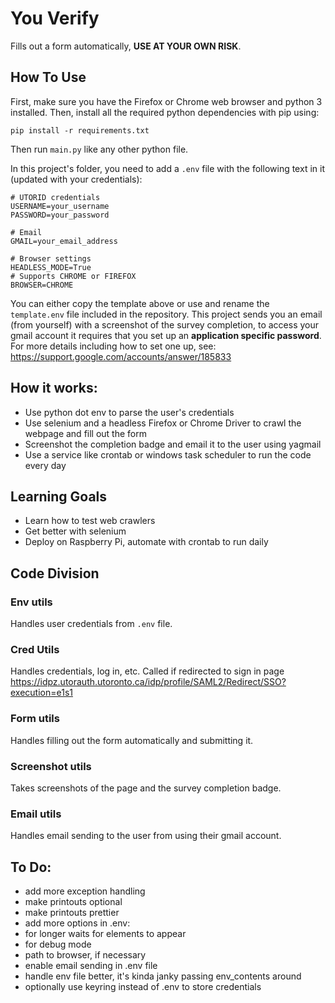 # You Verify

Fills out a form automatically, **USE AT YOUR OWN RISK**.

## How To Use

First, make sure you have the Firefox or Chrome web browser and python 3 installed. Then, install all the required python dependencies with pip using:

```pip install -r requirements.txt```

Then run `main.py` like any other python file.

In this project's folder, you need to add a `.env` file with the following text in it (updated with your credentials):
```
# UTORID credentials
USERNAME=your_username
PASSWORD=your_password

# Email
GMAIL=your_email_address

# Browser settings
HEADLESS_MODE=True
# Supports CHROME or FIREFOX
BROWSER=CHROME
```
You can either copy the template above or use and rename the `template.env` file included in the repository.
This project sends you an email (from yourself) with a screenshot of the survey completion, to access your
gmail account it requires that you set up an **application specific password**. For more details including
how to set one up, see: https://support.google.com/accounts/answer/185833

## How it works:

* Use python dot env to parse the user's credentials
* Use selenium and a headless Firefox or Chrome Driver to crawl the webpage and fill out the form
* Screenshot the completion badge and email it to the user using yagmail
* Use a service like crontab or windows task scheduler to run the code every day

## Learning Goals

* Learn how to test web crawlers
* Get better with selenium
* Deploy on Raspberry Pi, automate with crontab to run daily

## Code Division

### Env utils
Handles user credentials from `.env` file.

### Cred Utils

Handles credentials, log in, etc. Called if redirected to sign in page https://idpz.utorauth.utoronto.ca/idp/profile/SAML2/Redirect/SSO?execution=e1s1

### Form utils

Handles filling out the form automatically and submitting it.

### Screenshot utils
Takes screenshots of the page and the survey completion badge.

### Email utils
Handles email sending to the user from using their gmail account.

## To Do:
* add more exception handling
* make printouts optional
* make printouts prettier
* add more options in .env:
* for longer waits for elements to appear
* for debug mode
* path to browser, if necessary
* enable email sending in .env file
* handle env file better, it's kinda janky passing env_contents around
* optionally use keyring instead of .env to store credentials
